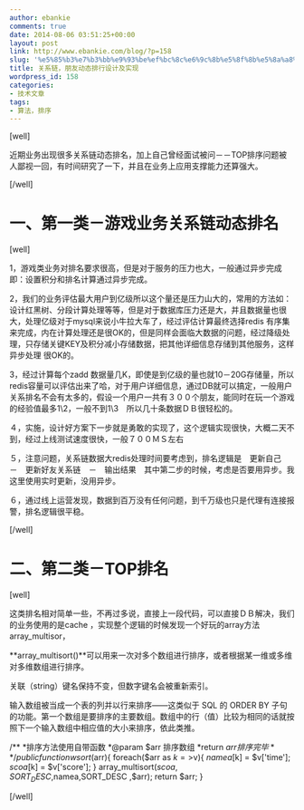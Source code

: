 ```yaml
---
author: ebankie
comments: true
date: 2014-08-06 03:51:25+00:00
layout: post
link: http://www.ebankie.com/blog/?p=158
slug: '%e5%85%b3%e7%b3%bb%e9%93%be%ef%bc%8c%e6%9c%8b%e5%8f%8b%e5%8a%a8%e6%80%81%e6%8e%92%e8%a1%8c%e8%ae%be%e8%ae%a1%e5%8f%8a%e5%ae%9e%e7%8e%b0'
title: 关系链，朋友动态排行设计及实现
wordpress_id: 158
categories:
- 技术文章
tags:
- 算法，排序
---
```


[well]

近期业务出现很多关系链动态排名，加上自己曾经面试被问－－TOP排序问题被人鄙视一回，有时间研究了一下，并且在业务上应用支撑能力还算强大。

[/well]


# 一、第一类－游戏业务关系链动态排名


[well]

1，游戏类业务对排名要求很高，但是对于服务的压力也大，一般通过异步完成即：设置积分和排名计算通过异步完成。

2，我们的业务评估最大用户到亿级所以这个量还是压力山大的，常用的方法如：设计红黑树、分段计算处理等等，但是对于数据库压力还是大，并且数据量也很大，处理亿级对于mysql来说小牛拉大车了，经过评估计算最终选择redis 有序集来完成，内在计算处理还是很OK的，但是同样会面临大数据的问题，经过降级处理，只存储关键KEY及积分减小存储数据，把其他详细信息存储到其他服务，这样异步处理 很OK的。

3，经过计算每个zadd 数据量几K，即使是到亿级的量也就10－20G存储量，所以redis容量可以评估出来了哈，对于用户详细信息，通过DB就可以搞定，一般用户关系排名不会有太多的，假设一个用户一共有３００个朋友，能同时在玩一个游戏的经验值最多1\2，一般不到1\3　所以几十条数据ＤＢ很轻松的。

４，实施，设计好方案下一步就是勇敢的实现了，这个逻辑实现很快，大概二天不到，经过上线测试速度很快，一般７００ＭＳ左右

５，注意问题，关系链数据大redis处理时间要考虑到，排名逻辑是　更新自己　－　更新好友关系链　－　输出结果　其中第二步的时候，考虑是否要用异步。我这里使用实时更新，没用异步。

６，通过线上运营发现，数据到百万没有任何问题，到千万级也只是代理有连接报警，排名逻辑很平稳。



[/well]






# 二、第二类－TOP排名


[well]

这类排名相对简单一些，不再过多说，直接上一段代码，可以直接ＤＢ解决，我们的业务使用的是cache ，实现整个逻辑的时候发现一个好玩的array方法array_multisor，

**array_multisort()**可以用来一次对多个数组进行排序，或者根据某一维或多维对多维数组进行排序。

关联（string）键名保持不变，但数字键名会被重新索引。

输入数组被当成一个表的列并以行来排序——这类似于 SQL 的 ORDER BY 子句的功能。第一个数组是要排序的主要数组。数组中的行（值）比较为相同的话就按照下一个输入数组中相应值的大小来排序，依此类推。



/**
*排序方法使用自带函数
*@param $arr 排序数组
*return $arr 排序完毕
**/
public function wsort($arr){
foreach($arr as $k=>$v){
$namea[$k] = $v['time'];
$scoa[$k] = $v['score'];
}
array_multisort($scoa,SORT_DESC ,$namea,SORT_DESC ,$arr);
return $arr;
}



[/well]


